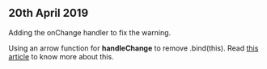 ## 20th April 2019
Adding the onChange handler to fix the warning.

Using an arrow function for **handleChange** to remove .bind(this). Read [this article](https://medium.freecodecamp.org/what-i-wish-i-knew-when-i-started-to-work-with-react-js-3ba36107fd13) to know more about this.